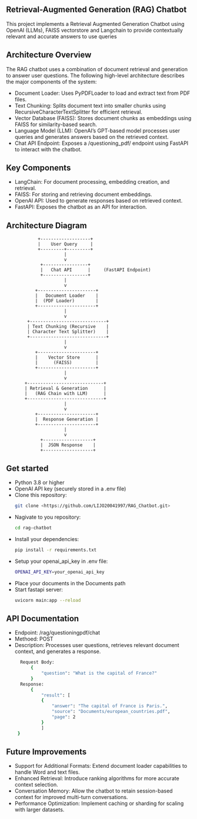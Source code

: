 ## Retrieval-Augmented Generation (RAG) Chatbot
This project implements a Retrieval Augmented Generation Chatbot using OpenAI (LLMs), FAISS vectorstore and Langchain to provide contextually relevant and accurate answers to use queries
## Architecture Overview
The RAG chatbot uses a combination of document retrieval and generation to answer user questions. The following high-level architecture describes the major components of the system:
- Document Loader: Uses PyPDFLoader to load and extract text from PDF files.
- Text Chunking: Splits document text into smaller chunks using RecursiveCharacterTextSplitter for efficient retrieval.
- Vector Database (FAISS): Stores document chunks as embeddings using FAISS for similarity-based search.
- Language Model (LLM): OpenAI’s GPT-based model processes user queries and generates answers based on the retrieved context.
- Chat API Endpoint: Exposes a /questioning_pdf/ endpoint using FastAPI to interact with the chatbot.
## Key Components
- LangChain: For document processing, embedding creation, and retrieval.
- FAISS: For storing and retrieving document embeddings.
- OpenAI API: Used to generate responses based on retrieved context.
- FastAPI: Exposes the chatbot as an API for interaction.
## Architecture Diagram

                +-------------------+
                |    User Query     |
                +---------+---------+
                          |
                          v
                 +-----------------+
                 |   Chat API      |     (FastAPI Endpoint)
                 +-----------------+
                          |
                          v
               +----------------------+
               |   Document Loader    |
               |  (PDF Loader)        |
               +----------------------+
                          |
                          v
            +-----------------------------+
            | Text Chunking (Recursive    |
            | Character Text Splitter)    |
            +-----------------------------+
                          |
                          v
               +----------------------+
               |    Vector Store      |
               |      (FAISS)         |
               +----------------------+
                          |
                          v
           +-----------------------------+
           | Retrieval & Generation      |
           |   (RAG Chain with LLM)      |
           +-----------------------------+
                          |
                          v
               +----------------------+
               |  Response Generation |
               +----------------------+
                          |
                          v
                 +-------------------+
                 |  JSON Response    |
                 +-------------------+
## Get started
- Python 3.8 or higher
- OpenAI API key (securely stored in a .env file)
- Clone this repository:
  ```bash
  git clone <https://github.com/LIJO20041997/RAG_Chatbot.git>
- Nagivate to you repository:
  ```bash
  cd rag-chatbot
- Install your dependencies:
  ```bash
  pip install -r requirements.txt
- Setup your openai_api_key in .env file:
  ```bash
  OPENAI_API_KEY=your_openai_api_key
- Place your documents in the Documents path
- Start fastapi server:
  ```bash
  uvicorn main:app --reload
## API Documentation
- Endpoint: /rag/questioningpdf/chat
- Methoed: POST
- Description: Processes user questions, retrieves relevant document context, and generates a response.
  ```bash
    Request Body:
        {
            "question": "What is the capital of France?"
        }
    Response:
        {
            "result": [
            {
                "answer": "The capital of France is Paris.",
                "source": "Documents/european_countries.pdf",
                "page": 2
            }
            ]
   }
## Future Improvements
- Support for Additional Formats: Extend document loader capabilities to handle Word and text files.
- Enhanced Retrieval: Introduce ranking algorithms for more accurate context selection.
- Conversation Memory: Allow the chatbot to retain session-based context for improved multi-turn conversations.
- Performance Optimization: Implement caching or sharding for scaling with larger datasets.


    



